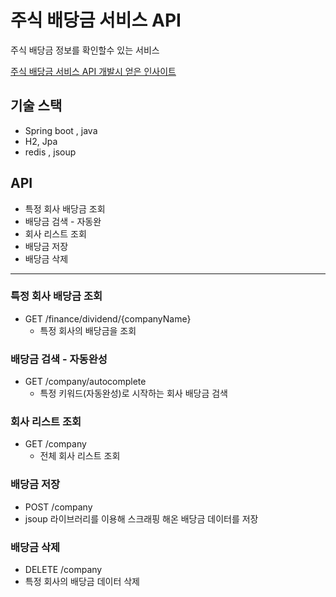 # 주식 배당금 서비스 API
주식 배당금 정보를 확인할수 있는 서비스

[주식 배당금 서비스 API 개발시 얻은 인사이트](https://tobe-lv100.tistory.com/15)

## 기술 스택
- Spring boot , java
- H2, Jpa
- redis , jsoup

## API
- 특정 회사 배당금 조회
- 배당금 검색 - 자동완
- 회사 리스트 조회
- 배당금 저장
- 배당금 삭제
---

### 특정 회사 배당금 조회
- GET /finance/dividend/{companyName}
  - 특정 회사의 배당금을 조회

### 배당금 검색 - 자동완성
- GET /company/autocomplete 
  - 특정 키워드(자동완성)로 시작하는 회사 배당금 검색 
  
### 회사 리스트 조회
- GET /company 
  - 전체 회사 리스트 조회

### 배당금 저장
- POST /company
- jsoup 라이브러리를 이용해 스크래핑 해온 배당금 데이터를 저장

### 배당금 삭제
- DELETE /company 
- 특정 회사의 배당금 데이터 삭제

  
